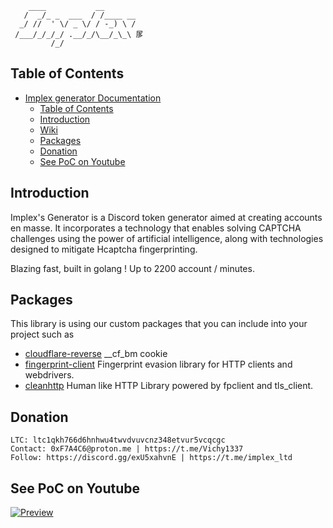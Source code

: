 ```
    ____           __
   /  _/_ _  ___  / /____ __
  _/ //  ' \/ _ \/ / -_) \ /
 /___/_/_/_/ .__/_/\__/_\_\ 㞔
         /_/               
```

## Table of Contents
- [Implex generator Documentation](#implex-generator-documentation)
	- [Table of Contents](#table-of-contents)
	- [Introduction](#introduction)
	- [Wiki](https://github.com/Implex-ltd/Implex-generator/wiki)
	- [Packages](#packages)
	- [Donation](#donation)
	- [See PoC on Youtube](#see-poc-on-youtube)

## Introduction
Implex's Generator is a Discord token generator aimed at creating accounts en masse. It incorporates a technology that enables solving CAPTCHA challenges using the power of artificial intelligence, along with technologies designed to mitigate Hcaptcha fingerprinting.

Blazing fast, built in golang ! Up to 2200 account / minutes.

## Packages
This library is using our custom packages that you can include into your project such as

- [cloudflare-reverse](https://github.com/Implex-ltd/cloudflare-reverse) __cf_bm cookie
- [fingerprint-client](https://github.com/Implex-ltd/fingerprint-client) Fingerprint evasion library for HTTP clients and webdrivers.
- [cleanhttp](https://github.com/Implex-ltd/cleanhttp) Human like HTTP Library powered by fpclient and tls_client.

## Donation

```
LTC: ltc1qkh766d6hnhwu4twvdvuvcnz348etvur5vcqcgc
Contact: 0xF7A4C6@proton.me | https://t.me/Vichy1337
Follow: https://discord.gg/exU5xahvnE | https://t.me/implex_ltd
```

## See PoC on Youtube

[![Preview](https://img.youtube.com/vi/z6Ea-SRY-qs/0.jpg)](https://www.youtube.com/watch?v=z6Ea-SRY-qs&ab_channel=Armv7l)
